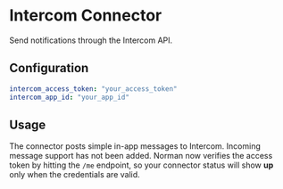 # Intercom Connector

Send notifications through the Intercom API.

## Configuration

```yaml
intercom_access_token: "your_access_token"
intercom_app_id: "your_app_id"
```

## Usage

The connector posts simple in-app messages to Intercom. Incoming
message support has not been added.  Norman now verifies the access
token by hitting the `/me` endpoint, so your connector status will
show **up** only when the credentials are valid.
